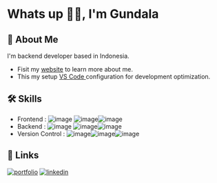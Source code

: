 
# Whats up 👊🤟, I'm Gundala


## 🚀 About Me
I'm backend developer based in Indonesia.

- Fisit my [website](https://awesomeopensource.com/project/elangosundar/awesome-README-templates) to learn more about me.
- This my setup [VS Code ](https://github.com/matiassingers/awesome-readme) configuration for development optimization.
## 🛠 Skills

- Frontend : ![image](https://img.shields.io/badge/livewire-4e56a6?style=for-the-badge&logo=livewire&logoColor=white) ![image](https://img.shields.io/badge/jQuery-0769AD?style=for-the-badge&logo=jquery&logoColor=white)![image](https://img.shields.io/badge/Vue%20js-35495E?style=for-the-badge&logo=vuedotjs&logoColor=4FC08D)
- Backend : ![image](https://img.shields.io/badge/Laravel-FF2D20?style=for-the-badge&logo=laravel&logoColor=white) ![image](https://img.shields.io/badge/adonis%20js-220052?style=for-the-badge&logo=adonisjs&logoColor=white)![image](https://img.shields.io/badge/nestjs-E0234E?style=for-the-badge&logo=nestjs&logoColor=white)
- Version Control : ![image](https://img.shields.io/badge/GitHub-100000?style=for-the-badge&logo=github&logoColor=white)![image](https://img.shields.io/badge/GitLab-330F63?style=for-the-badge&logo=gitlab&logoColor=white)![image](https://img.shields.io/badge/Bitbucket-0747a6?style=for-the-badge&logo=bitbucket&logoColor=white)
## 🔗 Links
[![portfolio](https://img.shields.io/badge/my_portfolio-000?style=for-the-badge&logo=ko-fi&logoColor=white)](https://katherineoelsner.com/)
[![linkedin](https://img.shields.io/badge/linkedin-0A66C2?style=for-the-badge&logo=linkedin&logoColor=white)](https://www.linkedin.com/)

